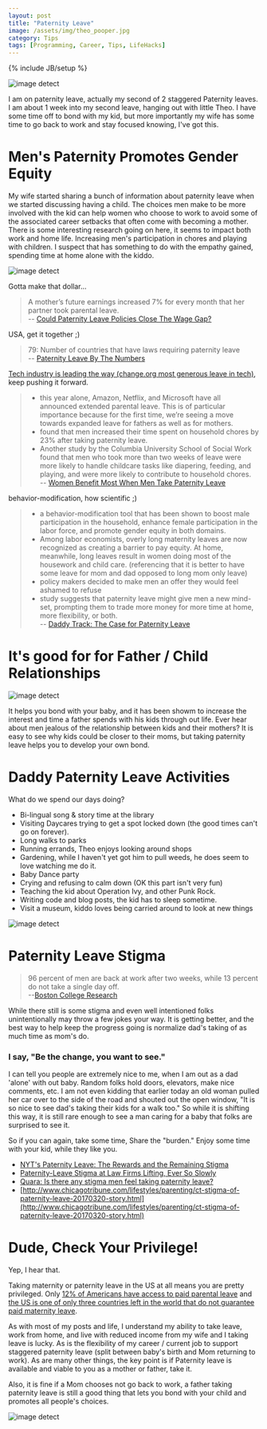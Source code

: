 ```yaml
---
layout: post
title: "Paternity Leave"
image: /assets/img/theo_pooper.jpg
category: Tips
tags: [Programming, Career, Tips, LifeHacks]
---
```

{% include JB/setup %}

![image detect](/assets/img/theo_pooper.jpg)

I am on paternity leave, actually my second of 2 staggered Paternity leaves. I am about 1 week into my second leave, hanging out with little Theo. I have some time off to bond with my kid, but more importantly my wife has some time to go back to work and stay focused knowing, I've got this.

# Men's Paternity Promotes Gender Equity

My wife started sharing a bunch of information about paternity leave when we started discussing having a child. The choices men make to be more involved with the kid can help women who choose to work to avoid some of the associated career setbacks that often come with becoming a mother. There is some interesting research going on here, it seems to impact both work and home life. Increasing men's participation in chores and playing with children. I suspect that has something to do with the empathy gained, spending time at home alone with the kiddo.

![image detect](/assets/img/outside.jpg)

Gotta make that dollar...
> A mother’s future earnings increased 7% for every month that her partner took parental leave.   
> -- [Could Paternity Leave Policies Close The Wage Gap?](https://www.fastcompany.com/3042796/could-paternity-leave-polices-close-the-wage-gap)

USA, get it together ;)

> 79: Number of countries that have laws requiring paternity leave  
> -- [Paternity Leave By The Numbers](https://www.thebump.com/a/paternity-leave-for-men)

[Tech industry is leading the way (change.org most generous leave in tech)](http://money.cnn.com/2014/10/20/news/companies/change-org-maternity-paternity-leave/index.html), keep pushing it forward.

> * this year alone, Amazon, Netflix, and Microsoft have all announced extended parental leave. This is of particular importance because for the first time, we’re seeing a move towards expanded leave for fathers as well as for mothers.  
> * found that men increased their time spent on household chores by 23% after taking paternity leave.
> * Another study by the Columbia University School of Social Work found that men who took more than two weeks of leave were more likely to handle childcare tasks like diapering, feeding, and playing, and were more likely to contribute to household chores.   
> -- [Women Benefit Most When Men Take Paternity Leave](http://harvardkennedyschoolreview.com/women-benefit-most-when-men-take-paternity-leave/)

behavior-modification, how scientific ;)

> * a behavior-modification tool that has been shown to boost male participation in the household, enhance female participation in the labor force, and promote gender equity in both domains. 
> * Among labor economists, overly long maternity leaves are now recognized as creating a barrier to pay equity. At home, meanwhile, long leaves result in women doing most of the housework and child care. (referencing that it is better to have some leave for mom and dad opposed to long mom only leave)
> * policy makers decided to make men an offer they would feel ashamed to refuse 
> * study suggests that paternity leave might give men a new mind-set, prompting them to trade more money for more time at home, more flexibility, or both.  
> -- [Daddy Track: The Case for Paternity Leave](https://www.theatlantic.com/magazine/archive/2014/01/the-daddy-track/355746/)

# It's good for for Father / Child Relationships

![image detect](/assets/img/baby_tummy_time.jpg)

It helps you bond with your baby, and it has been showm to increase the interest and time a father spends with his kids through out life. Ever hear about men jealous of the relationship between kids and their mothers? It is easy to see why kids could be closer to their moms, but taking paternity leave helps you to develop your own bond.

# Daddy Paternity Leave Activities

What do we spend our days doing?

* Bi-lingual song & story time at the library
* Visiting Daycares trying to get a spot locked down (the good times can't go on forever).
* Long walks to parks
* Running errands, Theo enjoys looking around shops
* Gardening, while I haven't yet got him to pull weeds, he does seem to love watching me do it.
* Baby Dance party
* Crying and refusing to calm down (OK this part isn't very fun)
* Teaching the kid about Operation Ivy, and other Punk Rock.
* Writing code and blog posts, the kid has to sleep sometime.
* Visit a museum, kiddo loves being carried around to look at new things 

![image detect](/assets/img/dad_luggage.jpg)

# Paternity Leave Stigma

> 96 percent of men are back at work after two weeks, while 13 percent do not take a single day off.  
> --[Boston College Research](http://www.chicagotribune.com/lifestyles/parenting/ct-stigma-of-paternity-leave-20170320-story.html)

While there still is some stigma and even well intentioned folks unintentionally may throw a few jokes your way. It is getting better, and the best way to help keep the progress going is normalize dad's taking of as much time as mom's do.

### I say, "Be the change, you want to see."

I can tell you people are extremely nice to me, when I am out as a dad 'alone' with out baby. Random folks hold doors, elevators, make nice comments, etc. I am not even kidding that earlier today an old woman pulled her car over to the side of the road and shouted out the open window, "It is so nice to see dad's taking their kids for a walk too." So while it is shifting this way, it is still rare enough to see a man caring for a baby that folks are surprised to see it.

So if you can again, take some time, Share the "burden." Enjoy some time with your kid, while they like you.

* [NYT's Paternity Leave: The Rewards and the Remaining Stigma](https://www.nytimes.com/2014/11/09/upshot/paternity-leave-the-rewards-and-the-remaining-stigma.html)
* [Paternity-Leave Stigma at Law Firms Lifting, Ever So Slowly](http://www.law.com/sites/almstaff/2017/05/30/paternity-leave-stigma-at-law-firms-lifting-ever-so-slowly/?slreturn=20170514164651)
* [Quara: Is there any stigma men feel taking paternity leave?](https://www.quora.com/Is-there-any-stigma-men-feel-taking-paternity-leave)
* [http://www.chicagotribune.com/lifestyles/parenting/ct-stigma-of-paternity-leave-20170320-story.html](http://www.chicagotribune.com/lifestyles/parenting/ct-stigma-of-paternity-leave-20170320-story.html)

# Dude, Check Your Privilege!

Yep, I hear that.

Taking maternity or paternity leave in the US at all means you are pretty privileged. Only [12% of Americans have access to paid parental leave](http://www.techrepublic.com/article/10-things-you-need-to-know-about-maternity-leave-in-the-us/) and [the US is one of only three countries left in the world that do not guarantee paid maternity leave](http://www.techrepublic.com/article/10-things-you-need-to-know-about-maternity-leave-in-the-us/).

As with most of my posts and life, I understand my ability to take leave, work from home, and live with reduced income from my wife and I taking leave is lucky. As is the flexibility of my career / current job to support staggered paternity leave (split between baby's birth and Mom returning to work). As are many other things, the key point is if Paternity leave is available and viable to you as a mother or father, take it.

Also, it is fine if a Mom chooses not go back to work, a father taking paternity leave is still a good thing that lets you bond with your child and promotes all people's choices.

![image detect](/assets/img/baby_sit.jpg)